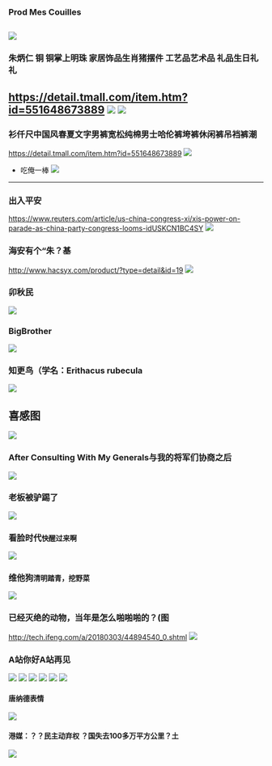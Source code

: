 ### Prod Mes Couilles
![](https://upload.wikimedia.org/wikipedia/commons/d/dd/Prod_Mes_Couilles.png)
---
### 朱炳仁 铜 铜掌上明珠 家居饰品生肖猪摆件 工艺品艺术品 礼品生日礼礼
https://detail.tmall.com/item.htm?id=551648673889
![](https://img30.360buyimg.com/popWaterMark/jfs/t1/18151/22/4111/102284/5c2da24dE823c6d3b/5cd8d27bb6cf03da.jpg)
![](https://img30.360buyimg.com/popWaterMark/jfs/t1/22450/28/3988/52582/5c2da24fEbca130fb/efb5ef3a4f7365ee.jpg)
---
### 衫仟尺中国风春夏文字男裤宽松纯棉男士哈伦裤垮裤休闲裤吊裆裤潮
https://detail.tmall.com/item.htm?id=551648673889
![](https://img.alicdn.com/imgextra/i4/1855498812/TB2m2.RBStYBeNjSspkXXbU8VXa_!!1855498812.jpg)
- 吃俺一棒
![](https://img.alicdn.com/imgextra/i1/1855498812/TB2v_9CaQ7myKJjSZFgXXcT9XXa_!!1855498812.jpg)
---
### 出入平安
https://www.reuters.com/article/us-china-congress-xi/xis-power-on-parade-as-china-party-congress-looms-idUSKCN1BC4SY
![](https://s3.reutersmedia.net/resources/r/?m=02&d=20170901&t=2&i=1199582527&r=LYNXNPED8035J&w=940)
### 海安有个“朱？基
http://www.hacsyx.com/product/?type=detail&id=19
![](http://www.hacsyx.com/product/common/upload/2015/8/25/95235PK.jpg)
### 卯秋民
![](http://image.baidu.com/search/down?tn=download&word=download&ie=utf8&fr=detail&url=http%3A%2F%2Fh.hiphotos.baidu.com%2Fbaike%2Fpic%2Fitem%2Fb3b7d0a20cf431ad24df0fe14136acaf2fdd98dd.jpg&thumburl=http%3A%2F%2Fh.hiphotos.baidu.com%2Fbaike%2Fpic%2Fitem%2Fb3b7d0a20cf431ad24df0fe14136acaf2fdd98dd.jpg)
### BigBrother
![](http://scd.cn.rfi.fr/sites/chinese.filesrfi/imagecache/rfi_16x9_1024_578/sites/images.rfi.fr/files/aef_image/2018-02-23t113029z_1882956241_rc1a75ecff20_rtrmadp_3_china-politics-corruption.jpg)
### 知更鸟（学名：Erithacus rubecula
![](https://upload.wikimedia.org/wikipedia/commons/d/d0/European_robin_%28Erithacus_rubecula%29_juvenile.jpg)
## 喜感图
![](https://pbs.twimg.com/media/DgVTN1CV4AEjhjm.jpg)
### After Consulting With My Generals与我的将军们协商之后
![](https://3hh51e83bipewktf28g5p1pe-wpengine.netdna-ssl.com/wp-content/uploads/2017/07/7893447_web1_170729-SWR-CartoonSatMED-1200x913.jpg)
### 老板被驴踢了
![](https://gd4.alicdn.com/imgextra/i4/873633655/TB203WcrVXXXXa7XpXXXXXXXXXX_!!873633655.jpg)
### 看脸时代`快醒过来啊`
![](https://wx2.sinaimg.cn/mw1024/6c9ae9ebgy1fq37b3b55wj20yi16dtf1.jpg)
### 维他狗`清明踏青，挖野菜`
![](https://pic.wenwo.com/fimg/76465119972.jpg)
### 已经灭绝的动物，当年是怎么啪啪啪的？(图
http://tech.ifeng.com/a/20180303/44894540_0.shtml
![](http://p1.ifengimg.com/a/2018_09/d5d279c70f1b5f4_size52_w620_h372.jpeg)
### A站你好A站再见
![](http://www.iresearch.tv/wp-content/uploads/2017/07/acfun-e1479914122573.png)
![](https://gss0.bdstatic.com/-4o3dSag_xI4khGkpoWK1HF6hhy/baike/w%3D268/sign=213cae73193853438ccf8027ab13b01f/2e2eb9389b504fc2c174ed1aecdde71190ef6d81.jpg)
![](https://gss1.bdstatic.com/-vo3dSag_xI4khGkpoWK1HF6hhy/baike/w%3D268/sign=45876fd5583d26972ed30f5b6dfab24f/d52a2834349b033bbedeaec51cce36d3d539bd5f.jpg)
![](https://github.com/6S9/c/raw/master/p/c/20160114143946_3660.jpg)
![](http://image.codes51.com/Article/image/20160114/20160114143946_3660.jpg)
![](http://hiphotos.baidu.com/lx026119/pic/item/0bc065a7d933c895a812eae3d11373f083020019.jpg)
#### 唐纳德表情
![](http://pic9.dwnews.net/20180406/20a5793e37bf22a1a5a789cd6d6bd2ec_w.jpg)
#### 港媒：？？民主动弃权 ？国失去100多万平方公里？土
![](http://pic8.dwnews.net/20180404/af3d7d84d9ec5d8d9bc022e80fec6ca6_w.jpg)